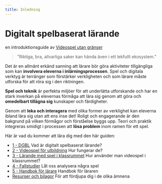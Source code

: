 ```yaml
---
title: Inledning
---
```

# Digitalt spelbaserat lärande
en introduktionsguide av [Videospel utan gränser](https://vgwb.org)

> "Riktiga, bra, allvarliga saker kan hända även i ett lekfullt ekosystem."

Det är en allmänt erkänd sanning att lärare bör göra aktiviteter tillgängliga som kan **involvera eleverna i inlärningsprocessen**. Spel och digitala verktyg är terränger som förstärker verkligheten och som lärare måste utforska för att röra sig i den riktningen.

**Spel och teknik** är perfekta miljöer för att underlätta utforskande och har en stark inverkan på elevernas förmåga att lära sig genom att göra och **omedelbart tillägna sig** kunskaper och färdigheter.

Genom att **leka och interagera** med olika former av verklighet kan eleverna ibland lära sig utan att ens inse det! Roligt och engagerande är den bakgrund på vilken förmågor och förståelse byggs upp. Teori och praktik integreras smidigt i processen att **lösa problem** inom ramen för ett spel.

Här är vad du kommer att lära dig med den här guiden:

- [1 - DGBL](10_dgbl.md)
  Vad är digitalt spelbaserat lärande?
- [2 - Videospel för utbildning](20_educational_videogames.md)
  Hur fungerar de?
- [3 - Lärande med spel i klassrummet](30_learning.md)
  Hur använder man videospel i klassrummet?
- [4 - Fallstudier](40_case_studies.md)
  Låt oss analysera några spel
- [5 - Handbok för lärare](50_teacher_guide.md)
  Handbok för läraren
- [Resurser och bilagor](90_resources.md)
  För att fördjupa dig i de olika ämnena